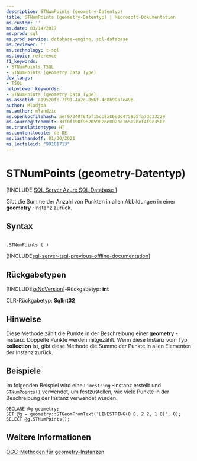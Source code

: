 ```yaml
---
description: STNumPoints (geometry-Datentyp)
title: STNumPoints (geometry-Datentyp) | Microsoft-Dokumentation
ms.custom: ''
ms.date: 03/14/2017
ms.prod: sql
ms.prod_service: database-engine, sql-database
ms.reviewer: ''
ms.technology: t-sql
ms.topic: reference
f1_keywords:
- STNumPoints_TSQL
- STNumPoints (geometry Data Type)
dev_langs:
- TSQL
helpviewer_keywords:
- STNumPoints (geometry Data Type)
ms.assetid: a19520fc-7f91-4a2c-856f-4d8b99a7e496
author: MladjoA
ms.author: mlandzic
ms.openlocfilehash: aef97340f845f15cc8a86e0d4758b5fa7dc33229
ms.sourcegitcommit: 33f0f190f962059826e002be165a2bef4f9e350c
ms.translationtype: HT
ms.contentlocale: de-DE
ms.lasthandoff: 01/30/2021
ms.locfileid: "99181713"
---
```

# <a name="stnumpoints-geometry-data-type"></a>STNumPoints (geometry-Datentyp)
[!INCLUDE [SQL Server Azure SQL Database ](../../includes/applies-to-version/sql-asdb.md)]

  Gibt die Summe der Anzahl von Punkten in allen Abbildungen in einer **geometry** -Instanz zurück.  
  
## <a name="syntax"></a>Syntax  
  
```  
  
.STNumPoints ( )  
```  
  
[!INCLUDE[sql-server-tsql-previous-offline-documentation](../../includes/sql-server-tsql-previous-offline-documentation.md)]

## <a name="return-types"></a>Rückgabetypen
 [!INCLUDE[ssNoVersion](../../includes/ssnoversion-md.md)]-Rückgabetyp: **int**  
  
 CLR-Rückgabetyp: **SqlInt32**  
  
## <a name="remarks"></a>Hinweise  
 Diese Methode zählt die Punkte in der Beschreibung einer **geometry** -Instanz. Doppelte Punkte werden mitgezählt. Wenn diese Instanz vom Typ **collection** ist, gibt diese Methode die Summe der Punkte in allen Elementen der Instanz zurück.  
  
## <a name="examples"></a>Beispiele  
 Im folgenden Beispiel wird eine `LineString` -Instanz erstellt und `STNumPoints()` verwendet, um festzustellen, wie viele Punkte in der Beschreibung der Instanz verwendet wurden.  
  
```  
DECLARE @g geometry;  
SET @g = geometry::STGeomFromText('LINESTRING(0 0, 2 2, 1 0)', 0);  
SELECT @g.STNumPoints();  
```  
  
## <a name="see-also"></a>Weitere Informationen  
 [OGC-Methoden für geometry-Instanzen](../../t-sql/spatial-geometry/ogc-methods-on-geometry-instances.md)  
  
  
